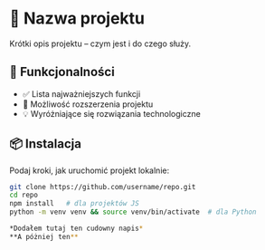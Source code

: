 # 📌 Nazwa projektu
Krótki opis projektu – czym jest i do czego służy.

## 🎯 Funkcjonalności
- ✅ Lista najważniejszych funkcji
- 🔄 Możliwość rozszerzenia projektu
- 💡 Wyróżniające się rozwiązania technologiczne

## 📦 Instalacja
Podaj kroki, jak uruchomić projekt lokalnie:
```bash
git clone https://github.com/username/repo.git
cd repo
npm install   # dla projektów JS
python -m venv venv && source venv/bin/activate  # dla Python

*Dodałem tutaj ten cudowny napis*
**A póżniej ten**
